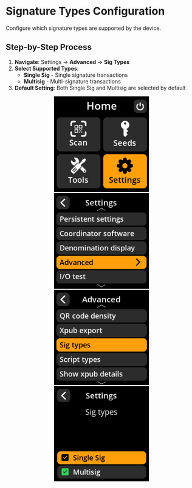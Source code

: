 # Signature Types Configuration

Configure which signature types are supported by the device.

## Step-by-Step Process

1. **Navigate**: Settings → **Advanced** → **Sig Types**
2. **Select Supported Types**:
   - **Single Sig** - Single signature transactions
   - **Multisig** - Multi-signature transactions
3. **Default Setting**: Both Single Sig and Multisig are selected by default

<div align="center">
     <img src="images/HomeScreenSettingsSelectView.png" alt="Settings selection menu" width="250"/>
</div>

<div align="center">
     <img src="images/SettingsMainMenuAdvancedSelectView.png" alt="Advanced selection menu" width="250"/>
</div>

<div align="center">
     <img src="images/SigTypesSelectView.png" alt="Sig type selection menu" width="250"/>
</div>

<div align="center">
     <img src="images/SettingsEntryUpdateSelectionView_sig_types.png" alt="Signature types configuration" width="250"/>
</div>